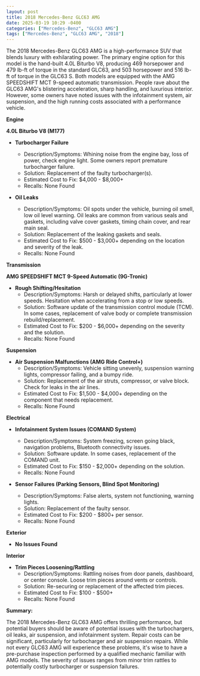```yaml
---
layout: post
title: 2018 Mercedes-Benz GLC63 AMG
date: 2025-03-19 10:29 -0400
categories: ["Mercedes-Benz", "GLC63 AMG"]
tags: ["Mercedes-Benz", "GLC63 AMG", "2018"]
---
```

The 2018 Mercedes-Benz GLC63 AMG is a high-performance SUV that blends luxury with exhilarating power. The primary engine option for this model is the hand-built 4.0L Biturbo V8, producing 469 horsepower and 479 lb-ft of torque in the standard GLC63, and 503 horsepower and 516 lb-ft of torque in the GLC63 S. Both models are equipped with the AMG SPEEDSHIFT MCT 9-speed automatic transmission. People rave about the GLC63 AMG's blistering acceleration, sharp handling, and luxurious interior. However, some owners have noted issues with the infotainment system, air suspension, and the high running costs associated with a performance vehicle.

**Engine**

**4.0L Biturbo V8 (M177)**

*   **Turbocharger Failure**
    *   Description/Symptoms: Whining noise from the engine bay, loss of power, check engine light. Some owners report premature turbocharger failure.
    *   Solution: Replacement of the faulty turbocharger(s).
    *   Estimated Cost to Fix: $4,000 - $8,000+
    *   Recalls: None Found

*   **Oil Leaks**
    *   Description/Symptoms: Oil spots under the vehicle, burning oil smell, low oil level warning. Oil leaks are common from various seals and gaskets, including valve cover gaskets, timing chain cover, and rear main seal.
    *   Solution: Replacement of the leaking gaskets and seals.
    *   Estimated Cost to Fix: $500 - $3,000+ depending on the location and severity of the leak.
    *   Recalls: None Found

**Transmission**

**AMG SPEEDSHIFT MCT 9-Speed Automatic (9G-Tronic)**

*   **Rough Shifting/Hesitation**
    *   Description/Symptoms: Harsh or delayed shifts, particularly at lower speeds. Hesitation when accelerating from a stop or low speeds.
    *   Solution: Software update of the transmission control module (TCM). In some cases, replacement of valve body or complete transmission rebuild/replacement.
    *   Estimated Cost to Fix: $200 - $6,000+ depending on the severity and the solution.
    *   Recalls: None Found

**Suspension**

*   **Air Suspension Malfunctions (AMG Ride Control+)**
    *   Description/Symptoms: Vehicle sitting unevenly, suspension warning lights, compressor failing, and a bumpy ride.
    *   Solution: Replacement of the air struts, compressor, or valve block. Check for leaks in the air lines.
    *   Estimated Cost to Fix: $1,500 - $4,000+ depending on the component that needs replacement.
    *   Recalls: None Found

**Electrical**

*   **Infotainment System Issues (COMAND System)**
    *   Description/Symptoms: System freezing, screen going black, navigation problems, Bluetooth connectivity issues.
    *   Solution: Software update. In some cases, replacement of the COMAND unit.
    *   Estimated Cost to Fix: $150 - $2,000+ depending on the solution.
    *   Recalls: None Found

*   **Sensor Failures (Parking Sensors, Blind Spot Monitoring)**
    *   Description/Symptoms: False alerts, system not functioning, warning lights.
    *   Solution: Replacement of the faulty sensor.
    *   Estimated Cost to Fix: $200 - $800+ per sensor.
    *   Recalls: None Found

**Exterior**

*   **No Issues Found**

**Interior**

*   **Trim Pieces Loosening/Rattling**
    *   Description/Symptoms: Rattling noises from door panels, dashboard, or center console. Loose trim pieces around vents or controls.
    *   Solution: Re-securing or replacement of the affected trim pieces.
    *   Estimated Cost to Fix: $100 - $500+
    *   Recalls: None Found

**Summary:**

The 2018 Mercedes-Benz GLC63 AMG offers thrilling performance, but potential buyers should be aware of potential issues with the turbochargers, oil leaks, air suspension, and infotainment system. Repair costs can be significant, particularly for turbocharger and air suspension repairs. While not every GLC63 AMG will experience these problems, it's wise to have a pre-purchase inspection performed by a qualified mechanic familiar with AMG models. The severity of issues ranges from minor trim rattles to potentially costly turbocharger or suspension failures.

